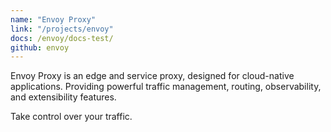 ```yaml
---
name: "Envoy Proxy"
link: "/projects/envoy"
docs: /envoy/docs-test/
github: envoy
---
```

Envoy Proxy is an edge and service proxy, designed for cloud-native applications. Providing powerful traffic management, routing, observability, and extensibility features.

Take control over your traffic.
